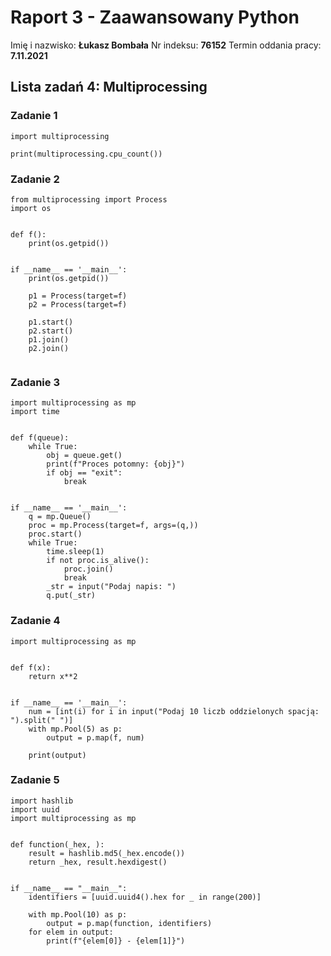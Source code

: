 # Raport 3 - Zaawansowany Python
Imię i nazwisko: **Łukasz Bombała**
Nr indeksu: **76152**
Termin oddania pracy: **7.11.2021**

## Lista zadań 4: Multiprocessing

### Zadanie 1

```python=
import multiprocessing

print(multiprocessing.cpu_count())

```

### Zadanie 2

```python=
from multiprocessing import Process
import os


def f():
    print(os.getpid())


if __name__ == '__main__':
    print(os.getpid())

    p1 = Process(target=f)
    p2 = Process(target=f)

    p1.start()
    p2.start()
    p1.join()
    p2.join()
    
```

### Zadanie 3

```python=
import multiprocessing as mp
import time


def f(queue):
    while True:
        obj = queue.get()
        print(f"Proces potomny: {obj}")
        if obj == "exit":
            break


if __name__ == '__main__':
    q = mp.Queue()
    proc = mp.Process(target=f, args=(q,))
    proc.start()
    while True:
        time.sleep(1)
        if not proc.is_alive():
            proc.join()
            break
        _str = input("Podaj napis: ")
        q.put(_str)

```

### Zadanie 4

```python=
import multiprocessing as mp


def f(x):
    return x**2


if __name__ == '__main__':
    num = [int(i) for i in input("Podaj 10 liczb oddzielonych spacją: ").split(" ")]
    with mp.Pool(5) as p:
        output = p.map(f, num)

    print(output)

```

### Zadanie 5

```python=
import hashlib
import uuid
import multiprocessing as mp


def function(_hex, ):
    result = hashlib.md5(_hex.encode())
    return _hex, result.hexdigest()


if __name__ == "__main__":
    identifiers = [uuid.uuid4().hex for _ in range(200)]

    with mp.Pool(10) as p:
        output = p.map(function, identifiers)
    for elem in output:
        print(f"{elem[0]} - {elem[1]}")
        
```